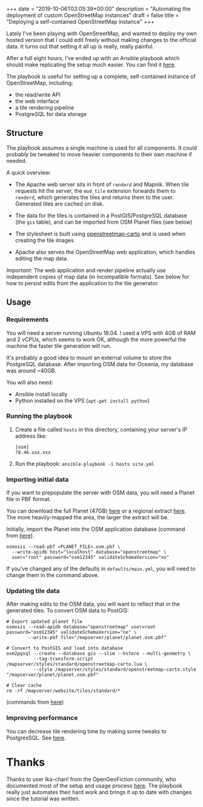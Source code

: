 +++
date = "2019-10-06T03:05:39+00:00"
description = "Automating the deployment of custom OpenStreetMap instances"
draft = false
title = "Deploying a self-contained OpenStreetMap instance"
+++

Lately I've been playing with OpenStreetMap, and wanted to deploy my own hosted version that I could edit freely without making changes to the official data. It turns out that setting it all up is really, really painful.

After a full eight hours, I've ended up with an Ansible playbook which should make replicating the setup much easier. You can find it [here](https://github.com/kdelwat/osm-ansible).

The playbook is useful for setting up a complete, self-contained instance of OpenStreetMap, including:

-   the read/write API
-   the web interface
-   a tile rendering pipeline
-   PostgreSQL for data storage

## Structure

The playbook assumes a single machine is used for all components. It could probably be tweaked to move heavier components to their own machine if needed.

A quick overview:

-   The Apache web server sits in front of `renderd` and Mapnik. When tile requests hit the server, the `mod_tile` extension forwards them to `renderd`, which generates the tiles and returns them to the user. Generated tiles are cached on disk.

-   The data for the tiles is contained in a PostGIS/PostgreSQL database (the `gis` table), and can be imported from OSM Planet files (see below)

-   The stylesheet is built using [openstreetmap-carto](https://github.com/gravitystorm/openstreetmap-carto) and is used when creating the tile images

-   Apache also serves the OpenStreetMap web application, which handles editing the map data.

_Important_: The web application and render pipeline actually use independent copies of map data (in incompatible formats). See below for how to persist edits from the application to the tile generator.

## Usage

### Requirements

You will need a server running Ubuntu 18.04. I used a VPS with 4GB of RAM and 2 vCPUs, which seems to work OK, although the more powerful the machine the faster tile generation will run.

It's probably a good idea to mount an external volume to store the PostgreSQL database. After importing OSM data for Oceania, my database was around ~40GB.

You will also need:

-   Ansible install locally
-   Python installed on the VPS (`apt-get install python`)

### Running the playbook

1. Create a file called `hosts` in this directory, containing your server's IP address like:

    ```
    [osm]
    78.46.xxx.xxx
    ```

2. Run the playbook: `ansible-playbook -i hosts site.yml`

### Importing initial data

If you want to prepopulate the server with OSM data, you will need a Planet file in PBF format.

You can download the full Planet (47GB) [here](https://planet.openstreetmap.org/) or a regional extract [here](http://download.openstreetmap.fr/extracts/). The more heavily-mapped the area, the larger the extract will be.

Initially, import the Planet into the OSM application database (command from [here](https://gis.stackexchange.com/a/169943)).

```
osmosis --read-pbf <PLANET_FILE>.osm.pbf \
  --write-apidb host="localhost" database="openstreetmap" \
  user="root" password="osm12345" validateSchemaVersion="no"
```

If you've changed any of the defaults in `defaults/main.yml`, you will need to change them in the command above.

### Updating tile data

After making edits to the OSM data, you will want to reflect that in the generated tiles. To convert OSM data to PostGIS:

```
# Export updated planet file
osmosis --read-apidb database="openstreetmap" user=root password="osm12345" validateSchemaVersion="no" \
        --write-pbf file="/mapserver/planet/planet.osm.pbf"

# Convert to PostGIS and load into database
osm2pgsql --create --database gis --slim --hstore --multi-geometry \
          --tag-transform-script /mapserver/styles/standard/openstreetmap-carto.lua \
          --style /mapserver/styles/standard/openstreetmap-carto.style "/mapserver/planet/planet.osm.pbf"

# Clear cache
rm -rf /mapserver/website/tiles/standard/*
```

(commands from [here](https://wiki.openstreetmap.org/wiki/User:Ika-chan!/Fantasy_maps_with_OSM_software#References))

### Improving performance

You can decrease tile rendering time by making some tweaks to PostgresSQL. See [here](https://ircama.github.io/osm-carto-tutorials/tile-server-ubuntu/).

# Thanks

Thanks to user Ika-chan! from the OpenGeoFiction community, who documented most of the setup and usage process [here](https://wiki.openstreetmap.org/wiki/User:Ika-chan!/Fantasy_maps_with_OSM_software#References). The playbook really just automates their hard work and brings it up to date with changes since the tutorial was written.
